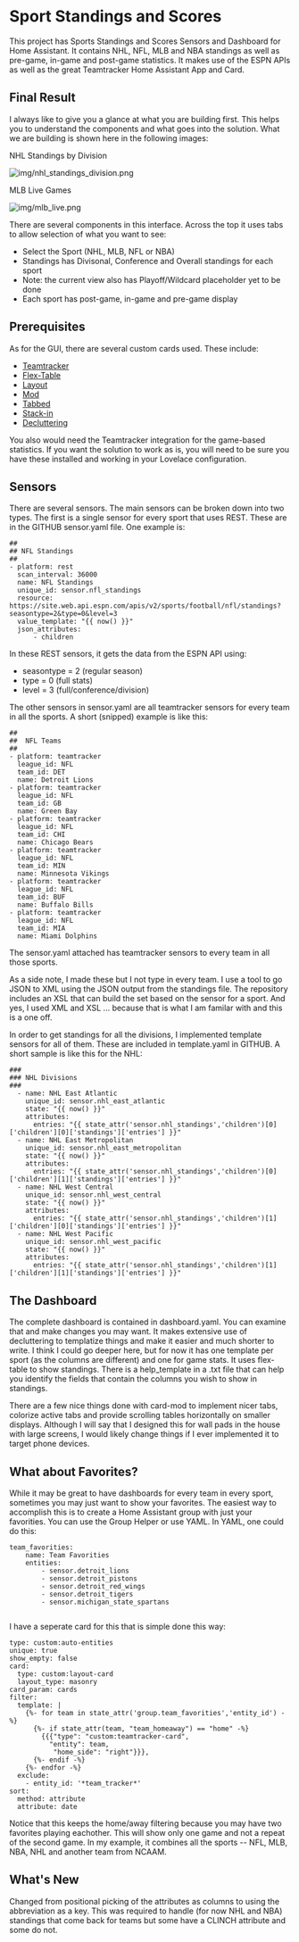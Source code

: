 # Sport Standings and Scores

This project has Sports Standings and Scores Sensors and Dashboard for Home Assistant.
It contains NHL, NFL, MLB and NBA standings as well as pre-game, in-game and post-game statistics.
It makes use of the ESPN APIs as well as the great Teamtracker Home Assistant App and Card.

## Final Result

I always like to give you a glance at what you are building first. 
This helps you to understand the components and what goes into the solution. 
What we are building is shown here in the following images:

NHL Standings by Division

![img/nhl_standings_division.png](img/nhl_standings_division.png)

MLB Live Games

![img/mlb_live.png](img/mlb_live.png)

There are several components in this interface.
Across the top it uses tabs to allow selection of what you want to see:

- Select the Sport (NHL, MLB, NFL or NBA)
- Standings has Divisonal, Conference and Overall standings for each sport
- Note: the current view also has Playoff/Wildcard placeholder yet to be done
- Each sport has post-game, in-game and pre-game display

## Prerequisites

As for the GUI, there are several custom cards used. These include:

- [Teamtracker](https://github.com/vasqued2/ha-teamtracker)
- [Flex-Table](https://github.com/custom-cards/flex-table-card)
- [Layout](https://github.com/thomasloven/lovelace-layout-card)
- [Mod](https://github.com/thomasloven/lovelace-card-mod)
- [Tabbed](https://github.com/kinghat/tabbed-card)
- [Stack-in](https://github.com/custom-cards/stack-in-card)
- [Decluttering](https://github.com/custom-cards/decluttering-card)

You also would need the Teamtracker integration for the game-based statistics.
If you want the solution to work as is, you will need to be sure you have these installed and working in your Lovelace configuration.

## Sensors

There are several sensors. 
The main sensors can be broken down into two types.
The first is a single sensor for every sport that uses REST. 
These are in the GITHUB sensor.yaml file.
One example is:


```
##
## NFL Standings
##
- platform: rest
  scan_interval: 36000
  name: NFL Standings
  unique_id: sensor.nfl_standings
  resource: https://site.web.api.espn.com/apis/v2/sports/football/nfl/standings?seasontype=2&type=0&level=3
  value_template: "{{ now() }}"
  json_attributes:
      - children
```
In these REST sensors, it gets the data from the ESPN API using:

- seasontype = 2 (regular season)
- type = 0 (full stats)
- level = 3 (full/conference/division)

The other sensors in sensor.yaml are all teamtracker sensors for every team in all the sports.
A short (snipped) example is like this:

```
##
##  NFL Teams
##
- platform: teamtracker
  league_id: NFL
  team_id: DET
  name: Detroit Lions
- platform: teamtracker
  league_id: NFL
  team_id: GB
  name: Green Bay
- platform: teamtracker
  league_id: NFL
  team_id: CHI
  name: Chicago Bears
- platform: teamtracker
  league_id: NFL
  team_id: MIN
  name: Minnesota Vikings
- platform: teamtracker
  league_id: NFL
  team_id: BUF
  name: Buffalo Bills
- platform: teamtracker
  league_id: NFL
  team_id: MIA
  name: Miami Dolphins
```

The sensor.yaml attached has teamtracker sensors to every team in all those sports.

As a side note, I made these but I not type in every team. I use a tool to go JSON to XML using the JSON output from the standings file.
The repository includes an XSL that can build the set based on the sensor for a sport.
And yes, I used XML and XSL ... because that is what I am familar with and this is a one off.

In order to get standings for all the divisions, I implemented template sensors for all of them.
These are included in template.yaml in GITHUB.
A short sample is like this for the NHL:


```
###
### NHL Divisions
###
  - name: NHL East Atlantic
    unique_id: sensor.nhl_east_atlantic
    state: "{{ now() }}"
    attributes:
      entries: "{{ state_attr('sensor.nhl_standings','children')[0]['children'][0]['standings']['entries'] }}"
  - name: NHL East Metropolitan
    unique_id: sensor.nhl_east_metropolitan
    state: "{{ now() }}"
    attributes:
      entries: "{{ state_attr('sensor.nhl_standings','children')[0]['children'][1]['standings']['entries'] }}"
  - name: NHL West Central
    unique_id: sensor.nhl_west_central
    state: "{{ now() }}"
    attributes:
      entries: "{{ state_attr('sensor.nhl_standings','children')[1]['children'][0]['standings']['entries'] }}"
  - name: NHL West Pacific
    unique_id: sensor.nhl_west_pacific
    state: "{{ now() }}"
    attributes:
      entries: "{{ state_attr('sensor.nhl_standings','children')[1]['children'][1]['standings']['entries'] }}"
```

## The Dashboard

The complete dashboard is contained in dashboard.yaml. 
You can examine that and make changes you may want.
It makes extensive use of decluttering to templatize things and make it easier and much shorter to write.
I think I could go deeper here, but for now it has one template per sport (as the columns are different) and one for game stats.
It uses flex-table to show standings. 
There is a help_template in a .txt file that can help you identify the fields that contain the columns you wish to show in standings.

There are a few nice things done with card-mod to implement nicer tabs, colorize active tabs and provide scrolling tables horizontally on smaller displays.
Although I will say that I designed this for wall pads in the house with large screens, I would likely change things if I ever implemented it to target phone devices.

## What about Favorites?

While it may be great to have dashboards for every team in every sport, sometimes you may just want to show your favorites.
The easiest way to accomplish this is to create a Home Assistant group with just your favorities.
You can use the Group Helper or use YAML. In YAML, one could do this:


```
team_favorities:
    name: Team Favorities
    entities:
        - sensor.detroit_lions
        - sensor.detroit_pistons
        - sensor.detroit_red_wings
        - sensor.detroit_tigers
        - sensor.michigan_state_spartans
        
```
I have a seperate card for this that is simple done this way:


```
type: custom:auto-entities
unique: true
show_empty: false
card:
  type: custom:layout-card
  layout_type: masonry
card_param: cards
filter:
  template: |
    {%- for team in state_attr('group.team_favorities','entity_id') -%}
      {%- if state_attr(team, "team_homeaway") == "home" -%}
        {{{"type": "custom:teamtracker-card",
          "entity": team,
           "home_side": "right"}}},
      {%- endif -%}
    {%- endfor -%}
  exclude:
    - entity_id: '*team_tracker*'
sort:
  method: attribute
  attribute: date
```

Notice that this keeps the home/away filtering because you may have two favorites playing eachother.
This will show only one game and not a repeat of the second game.
In my example, it combines all the sports -- NFL, MLB, NBA, NHL and another team from NCAAM.
 

## What's New

Changed from positional picking of the attributes as columns to using the abbreviation as a key.
This was required to handle (for now NHL and NBA) standings that come back for teams but some have a CLINCH attribute and some do not.


